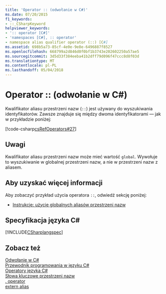 ```yaml
---
title: 'Operator :: (odwołanie w C#)'
ms.date: 07/20/2015
f1_keywords:
- ::_CSharpKeyword
helpviewer_keywords:
- ':: operator [C#]'
- 'namespaces [C#], :: operator'
- namespace alias qualifier operator (::) [C#]
ms.assetid: 698b5a73-85cf-4e0e-9e8e-6496887f8527
ms.openlocfilehash: 668799a2d846d0f0bf1b3743e202602250a57ae5
ms.sourcegitcommit: 3d5d33f384eeba41b2dff79d096f47ccc8d8f03d
ms.translationtype: MT
ms.contentlocale: pl-PL
ms.lasthandoff: 05/04/2018
---
```

# <a name="-operator-c-reference"></a>Operator :: (odwołanie w C#)
Kwalifikator aliasu przestrzeni nazw (`::`) jest używany do wyszukiwania identyfikatorów. Zawsze znajduje się między dwoma identyfikatorami — jak w przykładzie poniżej:
  
 [!code-csharp[csRefOperators#27](../../../csharp/language-reference/operators/codesnippet/CSharp/namespace-alias-qualifer_1.cs)]  
  
## <a name="remarks"></a>Uwagi  
 Kwalifikator aliasu przestrzeni nazw może mieć wartość `global`. Wywołuje to wyszukiwanie w globalnej przestrzeni nazw, a nie w przestrzeni nazw z aliasem.
  
## <a name="for-more-information"></a>Aby uzyskać więcej informacji  
 Aby zobaczyć przykład użycia operatora `::`, odwiedź sekcję poniżej:  
  
-   [Instrukcje: użycie globalnych aliasów przestrzeni nazw](../../../csharp/programming-guide/namespaces/how-to-use-the-global-namespace-alias.md)  
  
## <a name="c-language-specification"></a>Specyfikacja języka C#  
 [!INCLUDE[CSharplangspec](~/includes/csharplangspec-md.md)]  
  
## <a name="see-also"></a>Zobacz też  
 [Odwołanie w C#](../../../csharp/language-reference/index.md)  
 [Przewodnik programowania w języku C#](../../../csharp/programming-guide/index.md)  
 [Operatory języka C#](../../../csharp/language-reference/operators/index.md)  
 [Słowa kluczowe przestrzeni nazw](../../../csharp/language-reference/keywords/namespace-keywords.md)  
 [. operator](../../../csharp/language-reference/operators/member-access-operator.md)  
 [extern alias](../../../csharp/language-reference/keywords/extern-alias.md)
